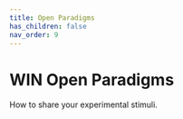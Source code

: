 ```yaml
---
title: Open Paradigms
has_children: false
nav_order: 9
---
```


# WIN Open Paradigms
How to share your experimental stimuli.
